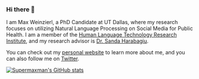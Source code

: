 ### Hi there 🤗

I am Max Weinzierl, a PhD Candidate at UT Dallas, where my research focuses on utilizing Natural Language Processing on Social Media for Public Health.
I am a member of the [Human Language Technology Research Institute](https://www.hlt.utdallas.edu/), and my research advisor is [Dr. Sanda Harabagiu](https://personal.utdallas.edu/~sanda/).

You can check out my [personal website](https://personal.utdallas.edu/~maxwell.weinzierl/) to learn more about me, and you can also follow me on [Twitter](https://twitter.com/Supermaxman1).

[![Supermaxman's GitHub stats](https://github-readme-stats.vercel.app/api?username=supermaxman)](https://github.com/anuraghazra/github-readme-stats)
